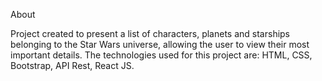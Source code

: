 About

Project created to present a list of characters, planets and starships belonging to the Star Wars universe, allowing the user to view their most important details. The technologies used for this project are: HTML, CSS, Bootstrap, API Rest, React JS.
